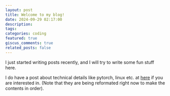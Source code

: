 ```yaml
---
layout: post
title: Welcome to my blog!
date: 2024-09-29 02:17:00
description: 
tags:
categories: coding
featured: true
giscus_comments: true
related_posts: false
---
```


I just started writing posts recently, and I will try to write some fun stuff here. 


I do have a post about technical details like pytorch, linux etc. at [here](https://beilong-tang.github.io/technical_blog/) if you are interested in.
(Note that they are being reformated right now to make the contents in order).